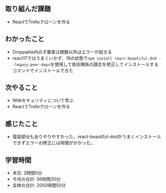 ## 取り組んだ課題
- ReactでTrelloクローンを作る
## わかったこと
- Droppable内の子要素は関数以外はエラーが起きる
- react17ではうまくいかず、18の状態で`npm install react-beautiful-dnd --legacy-peer-deps`を使用して依存関係の競合を修正してインストールするコマンドでインストールできた
## 次やること
- Webセキュリティについて学ぶ
- ReactでTrelloクローンを作る
## 感じたこと
- 復習部分もありやりやすかった。react-beautiful-dndがうまくインストールできずエラーの修正には時間がかかった。
## 学習時間
- 本日: 2時間0分
- 今月の合計: 56時間30分
- 全体の合計: 2050時間50分
